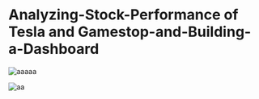 # Analyzing-Stock-Performance of Tesla and Gamestop-and-Building-a-Dashboard

![aaaaa](https://github.com/aditya4606-iitg/project/assets/128300978/ee051be1-f5c7-45db-a9e7-a4caa8eb5003)


![aa](https://github.com/aditya4606-iitg/project/assets/128300978/d843a633-faaf-447a-b8b4-c65096018486)


